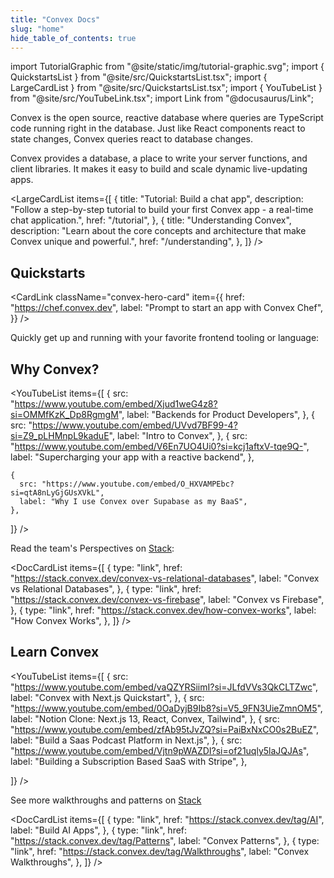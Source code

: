 ```yaml
---
title: "Convex Docs"
slug: "home"
hide_table_of_contents: true
---
```


import TutorialGraphic from "@site/static/img/tutorial-graphic.svg";
import { QuickstartsList } from "@site/src/QuickstartsList.tsx";
import { LargeCardList } from "@site/src/QuickstartsList.tsx";
import { YouTubeList } from "@site/src/YouTubeLink.tsx";
import Link from "@docusaurus/Link";

Convex is the open source, reactive database where queries are TypeScript code
running right in the database. Just like React components react to state
changes, Convex queries react to database changes.

Convex provides a database, a place to write your server functions, and client
libraries. It makes it easy to build and scale dynamic live-updating apps.

<LargeCardList
  items={[
    {
      title: "Tutorial: Build a chat app",
      description:
        "Follow a step-by-step tutorial to build your first Convex app - a real-time chat application.",
      href: "/tutorial",
    },
    {
      title: "Understanding Convex",
      description:
        "Learn about the core concepts and architecture that make Convex unique and powerful.",
      href: "/understanding",
    },
  ]}
/>

## Quickstarts

<CardLink
  className="convex-hero-card"
  item={{
    href: "https://chef.convex.dev",
    label: "Prompt to start an app with Convex Chef",
  }}
/>

Quickly get up and running with your favorite frontend tooling or language:

<QuickstartsList />

## Why Convex?

<YouTubeList
  items={[
    {
      src: "https://www.youtube.com/embed/Xjud1weG4z8?si=OMMfKzK_Dp8RgmgM",
      label: "Backends for Product Developers",
    },
    {
      src: "https://www.youtube.com/embed/UVvd7BF99-4?si=Z9_pLHMnpL9kaduE",
      label: "Intro to Convex",
    },
    {
      src: "https://www.youtube.com/embed/V6En7UO4Ui0?si=kcj1aftxV-tqe9Q-",
      label: "Supercharging your app with a reactive backend",
    },

    {
      src: "https://www.youtube.com/embed/O_HXVAMPEbc?si=qtA8nLyGjGUsXVkL",
      label: "Why I use Convex over Supabase as my BaaS",
    },

]} />

Read the team's Perspectives on [Stack](https://stack.convex.dev):

<DocCardList
  items={[
    {
      type: "link",
      href: "https://stack.convex.dev/convex-vs-relational-databases",
      label: "Convex vs Relational Databases",
    },
    {
      type: "link",
      href: "https://stack.convex.dev/convex-vs-firebase",
      label: "Convex vs Firebase",
    },
    {
      type: "link",
      href: "https://stack.convex.dev/how-convex-works",
      label: "How Convex Works",
    },
  ]}
/>

## Learn Convex

<YouTubeList
  items={[
    {
      src: "https://www.youtube.com/embed/vaQZYRSiimI?si=JLfdVVs3QkCLTZwc",
      label: "Convex with Next.js Quickstart",
    },
    {
      src: "https://www.youtube.com/embed/0OaDyjB9Ib8?si=V5_9FN3UieZmnOM5",
      label: "Notion Clone: Next.js 13, React, Convex, Tailwind",
    },
    {
      src: "https://www.youtube.com/embed/zfAb95tJvZQ?si=PaiBxNxCO0s2BuEZ",
      label: "Build a Saas Podcast Platform in Next.js",
    },
    {
      src: "https://www.youtube.com/embed/Vjtn9pWAZDI?si=of21uqly5laJQJAs",
      label: "Building a Subscription Based SaaS with Stripe",
    },

]} />

See more walkthroughs and patterns on [Stack](https://stack.convex.dev)

<DocCardList
  items={[
    {
      type: "link",
      href: "https://stack.convex.dev/tag/AI",
      label: "Build AI Apps",
    },
    {
      type: "link",
      href: "https://stack.convex.dev/tag/Patterns",
      label: "Convex Patterns",
    },
    {
      type: "link",
      href: "https://stack.convex.dev/tag/Walkthroughs",
      label: "Convex Walkthroughs",
    },
  ]}
/>
